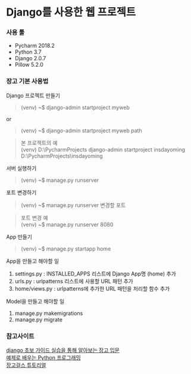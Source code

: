 # Django를 사용한 웹 프로젝트

### 사용 툴
- Pycharm 2018.2
- Python 3.7
- Django 2.0.7
- Pillow 5.2.0


### 장고 기본 사용법
Django 프로젝트 만들기
> (venv) ~$ django-admin startproject myweb

or

> (venv) ~$ django-admin startproject myweb path

> 본 프로젝트의 예  
> (venv) D:\PycharmProjects django-admin startproject insdayoming D:\PycharmProjects\insdayoming

서버 실행하기
> (venv) ~$ manage.py runserver

포트 변경하기
> (venv) ~$ manage.py runserver 변경할 포트

> 포트 변경 예  
> (venv) ~$ manage.py runserver 8080

App 만들기
> (venv) ~$ manage.py startapp home

App을 만들고 해야할 일
1. settings.py : INSTALLED_APPS 리스트에 Django App명 (home) 추가
2. urls.py : urlpatterns 리스트에 사용할 URL 패턴 추가
3. home/views.py : urlpatterns에 추가한 URL 패턴을 처리할 함수 추가

Model을 만들고 해야할 일
1. manage.py makemigrations
2. manage.py migrate


### 참고사이트
[django 초보 가이드 실습을 통해 알아보는 장고 입문](https://inflearn.com/course/django-초보-가이드-실습을-통해-알아보는-장고-입문/)  
[예제로 배우는 Python 프로그래밍](http://pythonstudy.xyz/python/django)    
[장고걸스 튜토리얼](https://tutorial.djangogirls.org/ko/)  
